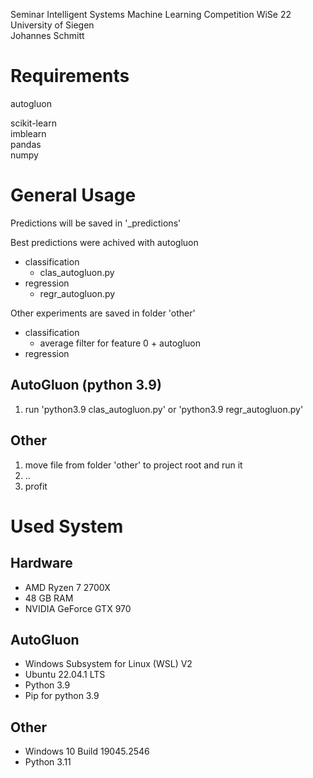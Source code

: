 Seminar Intelligent Systems Machine Learning Competition WiSe 22  
University of Siegen  
Johannes Schmitt

# Requirements
autogluon  
	
scikit-learn  
imblearn  
pandas  
numpy  

# General Usage
Predictions will be saved in '_predictions'

Best predictions were achived with autogluon
- classification
	- clas_autogluon.py
- regression
	- regr_autogluon.py


Other experiments are saved in folder 'other'
- classification
	- average filter for feature 0 + autogluon
- regression


## AutoGluon (python 3.9)
1. run 'python3.9 clas_autogluon.py' or 'python3.9 regr_autogluon.py'

## Other
1. move file from folder 'other' to project root and run it
2. ..
3. profit
	
# Used System
## Hardware
- AMD Ryzen 7 2700X
- 48 GB RAM
- NVIDIA GeForce GTX 970

## AutoGluon
- Windows Subsystem for Linux (WSL) V2
- Ubuntu 22.04.1 LTS
- Python 3.9
- Pip for python 3.9

## Other
- Windows 10 Build 19045.2546
- Python 3.11
